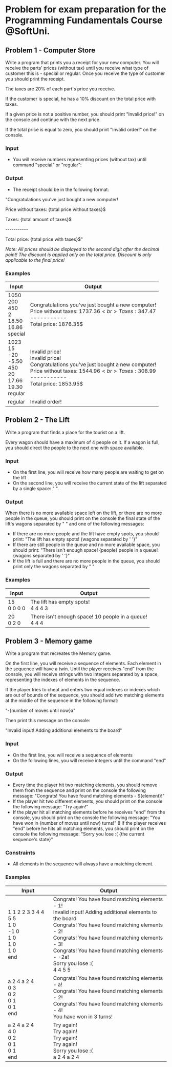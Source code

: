 # Problem for exam preparation for the Programming Fundamentals Course @SoftUni.

## Problem 1 - Computer Store
Write a program that prints you a receipt for your new computer. You will receive the parts' prices (without tax) until you receive what type of customer this is - special or regular. Once you receive the type of customer you should print the receipt.

The taxes are 20% of each part's price you receive. 

If the customer is special, he has a 10% discount on the total price with taxes.

If a given price is not a positive number, you should print "Invalid price!" on the console and continue with the next price.

If the total price is equal to zero, you should print "Invalid order!" on the console.

### Input
*	You will receive numbers representing prices (without tax) until command "special" or "regular":

### Output
*	The receipt should be in the following format: 

"Congratulations you've just bought a new computer!

Price without taxes: {total price without taxes}$

Taxes: {total amount of taxes}$

\-----------

Total price: {total price with taxes}$"

*Note: All prices should be displayed to the second digit after the decimal point! The discount is applied only on the total price. Discount is only applicable to the final price!*

### Examples
| Input | Output |
| --- | --- |
|1050<br>200<br>450<br>2<br>18.50 <br>16.86 <br>special|Congratulations you've just bought a new computer!<br>Price without taxes: 1737.36$<br>Taxes: 347.47$<br>-----------<br>Total price: 1876.35$|
|1023 <br>15<br>-20<br>-5.50<br>450<br>20 <br>17.66 <br>19.30<br>regular|Invalid price!<br>Invalid price!<br>Congratulations you've just bought a new computer!<br>Price without taxes: 1544.96$<br>Taxes: 308.99$<br>-----------<br>Total price: 1853.95$|
|regular|Invalid order!|

## Problem 2 - The Lift
Write a program that finds a place for the tourist on a lift. 

Every wagon should have a maximum of 4 people on it. If a wagon is full, you should direct the people to the next one with space available.

### Input
*	On the first line, you will receive how many people are waiting to get on the lift
*	On the second line, you will receive the current state of the lift separated by a single space: " ".

### Output
When there is no more available space left on the lift, or there are no more people in the queue, you should print on the console the final state of the lift's wagons separated by " " and one of the following messages:
*	If there are no more people and the lift have empty spots, you should print:
"The lift has empty spots!
{wagons separated by ' '}"
*	If there are still people in the queue and no more available space, you should print:
"There isn't enough space! {people} people in a queue!
{wagons separated by ' '}"
*	If the lift is full and there are no more people in the queue, you should print only the wagons separated by " "

### Examples
| Input | Output |
| --- | --- |
|15<br>0 0 0 0|The lift has empty spots!<br>4 4 4 3|
|20<br>0 2 0|There isn't enough space! 10 people in a queue!<br>4 4 4|

## Problem 3 - Memory game
Write a program that recreates the Memory game.

On the first line, you will receive a sequence of elements. Each element in the sequence will have a twin. Until the player receives "end" from the console, you will receive strings with two integers separated by a space, representing the indexes of elements in the sequence.

If the player tries to cheat and enters two equal indexes or indexes which are out of bounds of the sequence, you should add two matching elements at the middle of the sequence in the following format:

"-{number of moves until now}a" 

Then print this message on the console:

"Invalid input! Adding additional elements to the board"

### Input
*	On the first line, you will receive a sequence of elements
*	On the following lines, you will receive integers until the command "end"

### Output
*	Every time the player hit two matching elements, you should remove them from the sequence and print on the console the following message:
"Congrats! You have found matching elements - ${element}!"
*	If the player hit two different elements, you should print on the console the following message:
"Try again!"
*	If the player hit all matching elements before he receives "end" from the console, you should print on the console the following message: 
"You have won in {number of moves until now} turns!"
8	If the player receives "end" before he hits all matching elements, you should print on the console the following message:
"Sorry you lose :(
{the current sequence's state}"

### Constraints
*	All elements in the sequence will always have a matching element.

### Examples
| Input | Output |
| --- | --- |
|1 1 2 2 3 3 4 4 5 5 <br>1 0<br>-1 0<br>1 0 <br>1 0 <br>1 0 <br>end|Congrats! You have found matching elements - 1!<br>Invalid input! Adding additional elements to the board<br>Congrats! You have found matching elements - 2!<br>Congrats! You have found matching elements - 3!<br>Congrats! You have found matching elements - -2a!<br>Sorry you lose :(<br>4 4 5 5|
|a 2 4 a 2 4 <br>0 3 <br>0 2<br>0 1<br>0 1 <br>end|Congrats! You have found matching elements - a!<br>Congrats! You have found matching elements - 2!<br>Congrats! You have found matching elements - 4!<br>You have won in 3 turns!|
|a 2 4 a 2 4 <br>4 0 <br>0 2<br>0 1<br>0 1 <br>end|Try again!<br>Try again!<br>Try again!<br>Try again!<br>Sorry you lose :(<br>a 2 4 a 2 4|
